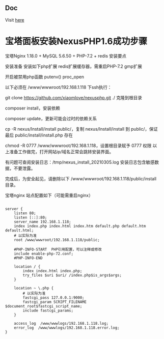## Doc
Visit [here](http://doc.nexusphp.org/)

# 宝塔面板安装NexusPHP1.6成功步骤

宝塔Nginx 1.18.0 + MySQL 5.6.50 + PHP-7.2 + redis 安装要点

安装准备
安装如下php扩展
redis扩展缓存器，需重启PHP-7.2
gmp扩展

开启被禁用php函数
putenv()
proc_open


以下必须在 /www/wwwroot/192.168.1.118 下ssh执行：

git clone https://github.com/xiaomlove/nexusphp.git ./  克隆到根目录

composer install，安装依赖

composer update，更新可能会过时的依赖关系

cp -R nexus/Install/install public/，复制 nexus/Install/install 到 public/，保证最后 public/install/install.php 存在

chmod -R 0777 /www/wwwroot/192.168.1.118，设置根目录赋予 0777 权限
以上准备工作做完，打开网站ip/域名正常会跳转安装界面。


有问题可查阅安装日志：/tmp/nexus_install_20210305.log
安装日志包含敏感数据，不要泄露。

完成后，为安全起见，请删除以下 /www/wwwroot/192.168.1.118/public/install 目录。



宝塔nginx 站点配置如下（可能需重启nginx）
```

server {
    listen 80;
    listen [::]:80;
    server_name 192.168.1.118;
    index index.php index.html index.htm default.php default.htm default.html;
    # 以实际为准
    root /www/wwwroot/192.168.1.118/public;

    #PHP-INFO-START  PHP引用配置，可以注释或修改
    include enable-php-72.conf;
    #PHP-INFO-END
    
    location / {
        index index.html index.php;
        try_files $uri $uri/ /index.php$is_args$args;
    }

    location ~ \.php {
        # 以实际为准
        fastcgi_pass 127.0.0.1:9000; 
        fastcgi_param SCRIPT_FILENAME $document_root$fastcgi_script_name;
        include fastcgi_params;
    }

    access_log  /www/wwwlogs/192.168.1.118.log;
    error_log  /www/wwwlogs/192.168.1.118.error.log;
}

```
